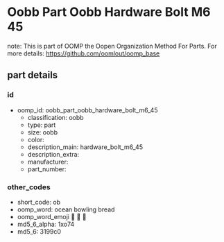 # Oobb Part Oobb Hardware Bolt M6 45  

note: This is part of OOMP the Oopen Organization Method For Parts. For more details: https://github.com/oomlout/oomp_base

##  part details





### id
* oomp_id: oobb_part_oobb_hardware_bolt_m6_45
  * classification: oobb
  * type: part
  * size: oobb
  * color: 
  * description_main: hardware_bolt_m6_45
  * description_extra: 
  * manufacturer: 
  * part_number: 

### other_codes
* short_code: ob
* oomp_word: ocean bowling bread
* oomp_word_emoji :ocean: :bowling: :bread:
* md5_6_alpha: 1xo74
* md5_6: 3199c0